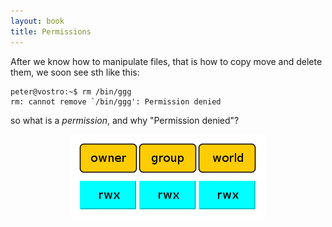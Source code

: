 ```yaml
---
layout: book
title: Permissions
---
```

After we know how to manipulate files, that is how to copy move and delete
them, we soon see sth like this:

    peter@vostro:~$ rm /bin/ggg
    rm: cannot remove `/bin/ggg': Permission denied

so what is a _permission_, and why "Permission denied"?


<center><img src="./images/rwx.png"></center>


